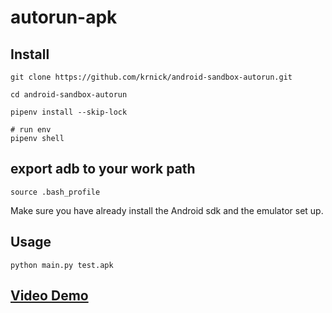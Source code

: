 # autorun-apk


## Install

```bash=
git clone https://github.com/krnick/android-sandbox-autorun.git

cd android-sandbox-autorun

pipenv install --skip-lock

# run env
pipenv shell
```


## export adb to your work path

```bash=
source .bash_profile 
```

Make sure you have already install the Android sdk and the emulator set up.


## Usage


```bash=
python main.py test.apk
```

## [Video Demo](https://www.youtube.com/watch?v=0FWliRuwiso)
